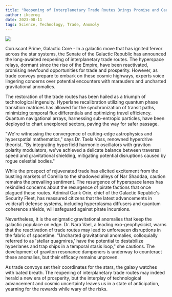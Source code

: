 ```yaml
---
title: "Reopening of Interplanetary Trade Routes Brings Promise and Caution"
author: ikcerog
date: 2023-08-11
tags: Science, Technology, Trade, Anomoly
---
```

<img src="https://ikcerog.github.io/Swglegends-adventures/assets/img/boba.jpg" style="max-width: 100%;">
<p>Coruscant Prime, Galactic Core - In a galactic move that has ignited fervor across the star systems, the Senate of the Galactic Republic has announced the long-awaited reopening of interplanetary trade routes. The hyperspace relays, dormant since the rise of the Empire, have been reactivated, promising newfound opportunities for trade and prosperity. However, as trade convoys prepare to embark on these cosmic highways, experts voice lingering concerns over potential encounters with marauders and uncharted gravitational anomalies.</p>

<p>The restoration of the trade routes has been hailed as a triumph of technological ingenuity. Hyperlane recalibration utilizing quantum phase transition matrices has allowed for the synchronization of transit paths, minimizing temporal flux differentials and optimizing travel efficiency. Quantum navigational arrays, harnessing sub-entropic particles, have been deployed to chart unexplored sectors, paving the way for safer passage.</p>

<p>"We're witnessing the convergence of cutting-edge astrophysics and hyperspatial mathematics," says Dr. Taela Voss, renowned hyperdrive theorist. "By integrating hyperfield harmonic oscillators with graviton polarity modulators, we've achieved a delicate balance between traversal speed and gravitational shielding, mitigating potential disruptions caused by rogue celestial bodies."</p>

<p>While the prospect of rejuvenated trade has elicited excitement from the bustling markets of Corellia to the shadowed alleys of Nar Shaddaa, caution remains the prevailing sentiment. The resurgence of hyperspace lanes has rekindled concerns about the resurgence of pirate factions that once plagued these routes. Admiral Garik Orin, chief of the Galactic Republic's Security Fleet, has reassured citizens that the latest advancements in voidcraft defense systems, including hyperplasma diffusers and quantum coherence shields, will safeguard against pirate incursions.</p>

<p>Nevertheless, it is the enigmatic gravitational anomalies that keep the galactic populace on edge. Dr. Nara Vael, a leading exo-geophysicist, warns that the reactivation of trade routes may lead to unforeseen disruptions in the fabric of spacetime. "Uncharted gravitational anomalies, colloquially referred to as 'stellar quagmires,' have the potential to destabilize hyperlanes and trap ships in a temporal stasis loop," she cautions. The development of graviton resonance dampeners is underway to counteract these anomalies, but their efficacy remains unproven.</p>

<p>As trade convoys set their coordinates for the stars, the galaxy watches with bated breath. The reopening of interplanetary trade routes may indeed herald a new era of prosperity, but the interplay of technological advancement and cosmic uncertainty leaves us in a state of anticipation, yearning for the rewards while wary of the risks.</p>

